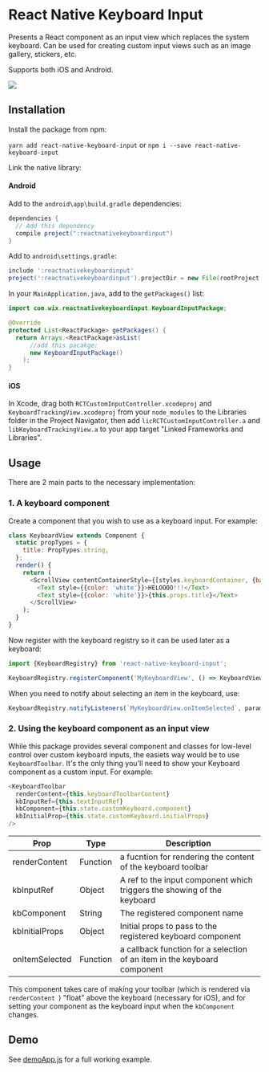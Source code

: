 # React Native Keyboard Input

Presents a React component as an input view which replaces the system keyboard. Can be used for creating custom input views such as an image gallery, stickers, etc.

Supports both iOS and Android.

<img src="Supplementals/example2.gif" />

## Installation
Install the package from npm:

`yarn add react-native-keyboard-input` or `npm i --save react-native-keyboard-input`

Link the native library:

#### Android

Add to the `android\app\build.gradle` dependencies:

```gradle
dependencies {
  // Add this dependency
  compile project(":reactnativekeyboardinput")
}
```

Add to `android\settings.gradle`:

```gradle
include ':reactnativekeyboardinput'
project(':reactnativekeyboardinput').projectDir = new File(rootProject.projectDir, '../node_modules/react-native-keyboard-input/lib/android')
```

In your `MainApplication.java`, add to the `getPackages()` list:

```java
import com.wix.reactnativekeyboardinput.KeyboardInputPackage;

@Override
protected List<ReactPackage> getPackages() {
  return Arrays.<ReactPackage>asList(
      //add this pacakge:
      new KeyboardInputPackage()
    );
}
```

#### iOS
In Xcode, drag both `RCTCustomInputController.xcodeproj` and `KeyboardTrackingView.xcodeproj` from your `node_modules` to the Libraries folder in the Project Navigator, then add `licRCTCustomInputController.a` and `libKeyboardTrackingView.a` to your app target "Linked Frameworks and Libraries".


## Usage

There are 2 main parts to the necessary implementation:

### 1. A keyboard component
Create a component that you wish to use as a keyboard input. For example:

```js
class KeyboardView extends Component {
  static propTypes = {
    title: PropTypes.string,
  };
  render() {
    return (
      <ScrollView contentContainerStyle={[styles.keyboardContainer, {backgroundColor: 'purple'}]}>
        <Text style={{color: 'white'}}>HELOOOO!!!</Text>
        <Text style={{color: 'white'}}>{this.props.title}</Text>
      </ScrollView>
    );
  }
}
```

Now register with the keyboard registry so it can be used later as a keyboard:

```js
import {KeyboardRegistry} from 'react-native-keyboard-input';

KeyboardRegistry.registerComponent('MyKeyboardView', () => KeyboardView);
```

When you need to notify about selecting an item in the keyboard, use:

```js
KeyboardRegistry.notifyListeners(`MyKeyboardView.onItemSelected`, params);
```

### 2. Using the keyboard component as an input view
While this package provides several component and classes for low-level control over custom keyboard inputs, the easiets way would be to use `KeyboardToolbar`. It's the only thing you'll need to show your Keyboard component as a custom input. For example:

```js
<KeyboardToolbar
  renderContent={this.keyboardToolbarContent}
  kbInputRef={this.textInputRef}
  kbComponent={this.state.customKeyboard.component}
  kbInitialProp={this.state.customKeyboard.initialProps}
/>
```

| Prop | Type | Description |
| ---- | ---- | ----------- |
| renderContent | Function | a fucntion for rendering the content of the keyboard toolbar |
| kbInputRef | Object | A ref to the input component which triggers the showing of the keyboard |
| kbComponent | String | The registered component name |
| kbInitialProps | Object | Initial props to pass to the registered keyboard component |
| onItemSelected | Function | a callback function for a selection of an item in the keyboard component |

This component takes care of making your toolbar (which is rendered via `renderContent `) "float" above the keyboard (necessary for iOS), and for setting your component as the keyboard input when the `kbComponent` changes.

## Demo

See [demoApp.js](https://github.com/wix/react-native-keyboard-input/blob/master/demo/demoApp.js) for a full working example.
